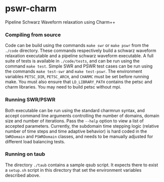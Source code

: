 pswr-charm
==========

Pipeline Schwarz Waveform relaxation using Charm++

### Compiling from source

Code can be build using the commands ```make swr``` or ```make pswr```
from the ```./code``` directory. These commands respectively build a
schwarz waveform relaxation executable and a pipeline schwarz waveform
executable.  A full suite of tests is available in ```./code/tests```,
and can be run using the command ```make test```.  Simple SWR and PSWR
test cases can be run using the commands ```make test-swr``` and
```make test-pswr```. The environment variables ```PETSC_DIR```,
```PETSC_ARCH```, and ```CHARMC``` must be set before running
make. You must also ensure that ```LD_LIBRARY_PATH``` contains the
petsc and charm libraries. You may need to build petsc without mpi.

### Running SWR/PSWR

Both executable can be run using the standard charmrun syntax, and
accept command line arguments controlling the number of domains,
domain size and number of iterations. Pass the ```--help``` option to
view a list of accepted parameters. Currently, the subdomain time
stepping logic (relative number of time steps and time adaptive
behavior) is hard coded in the ```SWRDomain``` and ```PSWRDomain```
classes, and needs to be manually adjusted for different load
balancing tests.

### Running on taub

The directory ```./taub``` contains a sample qsub script. It expects
there to exist a ```setup.sh``` script in this directory that set the
environment variables described above.